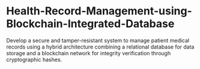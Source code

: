 # Health-Record-Management-using-Blockchain-Integrated-Database
Develop a secure and tamper-resistant system to manage patient medical records using a hybrid architecture combining a relational database for data storage and a blockchain network for integrity verification through cryptographic hashes.
